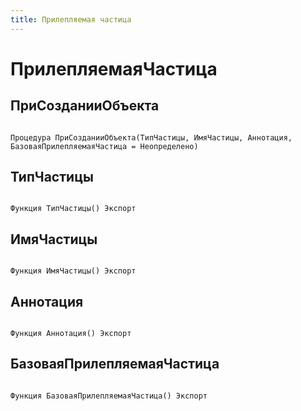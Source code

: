 ```yaml
---
title: Прилепляемая частица
---
```


# ПрилепляемаяЧастица

## ПриСозданииОбъекта

```bsl

Процедура ПриСозданииОбъекта(ТипЧастицы, ИмяЧастицы, Аннотация, БазоваяПрилепляемаяЧастица = Неопределено)
```

## ТипЧастицы

```bsl

Функция ТипЧастицы() Экспорт
```

## ИмяЧастицы

```bsl

Функция ИмяЧастицы() Экспорт
```

## Аннотация

```bsl

Функция Аннотация() Экспорт
```

## БазоваяПрилепляемаяЧастица

```bsl

Функция БазоваяПрилепляемаяЧастица() Экспорт
```

